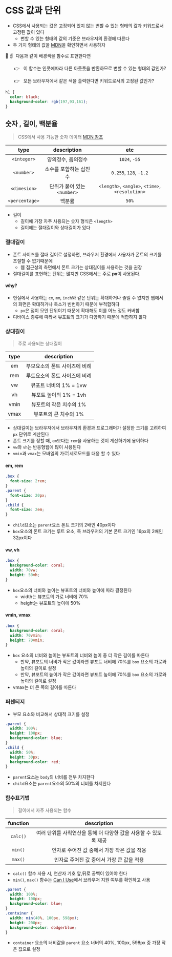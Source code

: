 # CSS 값과 단위

- CSS에서 사용되는 값은 고정되어 있지 않는 변할 수 있는 형태의 값과 키워드로서 고정된 값이 있다
  - 변할 수 있는 형태의 값의 기준은 브라우저의 환경에 따른다 
- 두 가지 형태의 값을 [MDN](https://developer.mozilla.org/ko/docs/Learn/CSS/Building_blocks/Values_and_units#%EC%9D%B4%EB%B2%88_%EA%B0%95%EC%9D%98%EC%97%90%EC%84%9C%EB%8A%94)을 확인하면서 사용하자

🤔&nbsp;☝️&nbsp; 다음과 같이 배경색을 함수로 표현한다면

&nbsp; &nbsp; &nbsp; &nbsp;👉 &nbsp; 이 함수는 인풋에따라 다른 아웃풋을 반환하므로 변할 수 있는 형태의 값인가?

&nbsp; &nbsp; &nbsp; &nbsp;👉 &nbsp; 모든 브라우저에서 같은 색을 출력한다면 키워드로서의 고정된 값인가?

```css
h1 {
  color: black;
  background-color: rgb(197,93,161);
} 
```

## 숫자 , 길이, 백분율

> CSS에서 사용 가능한 숫자 데이터 [MDN 참조](https://developer.mozilla.org/ko/docs/Learn/CSS/Building_blocks/Values_and_units#%EC%88%AB%EC%9E%90_%EA%B8%B8%EC%9D%B4_%EB%B0%8F_%EB%B0%B1%EB%B6%84%EC%9C%A8)

|type|description|etc|
|:-:|:-:|:-:|
|`<integer>`|양의정수, 음의정수|`1024`, `-55`|
|`<number>`|소수를 포함하는 십진수|`0.255`, `128`, `-1.2`|
|`<dimesion>`|단위가 붙어 있는 `<number>`|`<length>`, `<angle>`, `<time>`, `<resolution>`|
|`<percentage>`|백분률|`50%`|

- 길이
  - 길이에 가장 자주 사용되는 숫자 형식은 `<length>`
  - 길이에는 절대길이와 상대길이가 있다

### 절대길이

- 폰트 사이즈를 절대 길이로 설정하면, 브라우저 환경에서 사용자가 폰트의 크기를 조절할 수 없기때문에
  - 웹 접근성의 측면에서 폰트 크기는 상대길이를 사용하는 것을 권장
- 절대길이를 표현하는 단위는 많지만 CSS에서는 주로 **px**이 사용된다.

#### why?
- 현실에서 사용하는 `cm`, `mm`, `inch`와 같은 단위는 확대하거나 줄일 수 없지만 웹에서의 화면은 확대하거나 축소가 빈번하기 때문에 부적합하다
  - `px`은 점이 모인 단위이기 때문에 확대해도 이를 어느 정도 커버함
- 디바이스 종류에 따라서 뷰포트의 크기가 다양하기 때문에 적합하지 않다

### 상대길이

> 주로 사용되는 상대길이

|type|description|
|:-:|:-:|
|em|부모요소의 폰트 사이즈에 비례|
|rem|루트요소의 폰트 사이즈에 비례|
|vw|뷰포트 너비의 1% = 1vw|
|vh|뷰포트 높이의 1% = 1vh|
|vmin|뷰포트의 작은 치수의 1%|
|vmax|뷰포트의 큰 치수의 1%|

- 상대길이는 브라우저에서 브라우저의 환경과 프로그래머가 설정한 크기를 고려하여 `px` 단위로 계산된다
- 폰트 크기를 정할 때, `em`보다는 `rem`을 사용하는 것이 계산하기에 용이하다
- `vw`와 `vh`는 반응형웹에 많이 사용된다
- `vmin`과 `vmax`는 모바일의 가로|세로모드를 대응 할 수 있다

#### em, rem
```css
.box {
  font-size: 2rem;
}
.parent {
  font-size: 20px;
}
.child {
  font-size: 2em;
}
```
- `child`요소는 `parent`요소 폰트 크기의 2배인 40px이다
- `box`요소의 폰트 크기는 루트 요소, 즉 브라우저의 기본 폰트 크기인 16px의 2배인 32px이다

#### vw, vh
```css
.box {
  background-color: coral;
  width: 70vw;
  height: 50vh;
}
```

- `box`요소의 너비와 높이는 뷰포트의 너비와 높이에 따라 결정된다
  - width는 뷰포트의 가로 너비에 70%
  - height는 뷰포트의 높이에 50% 

#### vmin, vmax
```css
.box {
  background-color: coral;
  width: 70vmin;
  height: 70vmin;
}
```
- `box` 요소의 너비와 높이는 뷰포트의 너비와 높이 중 더 작은 길이를 따른다 
  - 만약, 뷰포트의 너비가 작은 값이라면 뷰포트 너비에 70%를 `box` 요소의 가로와 높이의 길이로 설정
  - 만약, 뷰포트의 높이가 작은 값이라면 뷰포트 높이에 70%를 `box` 요소의 가로와 높이의 길이로 설정 
- vmax는 더 큰 쪽의 길이를 따른다

### 퍼센티지

- 부모 요소와 비교해서 상대적 크기를 설정 

```css
.parent {
  width: 100%;
  height: 100px;
  background-color: blue;
}
.child {
  width: 50%;
  height: 30px;
  background-color: red;
}
```
- `parent`요소는 `body`의 너비를 전부 차지한다
- `child`요소는 `parent`요소의 50%의 너비를 차지한다

### 함수표기법

> 길이에서 자주 사용되는 함수

|function|description|
|:-:|:-:|
|`calc()`|여러 단위를 사칙연산을 통해 더 다양한 값을 사용할 수 있도록 제공|
|`min()`|인자로 주어진 값 중에서 가장 작은 값을 적용|
|`max()`|인자로 주어진 값 중에서 가장 큰 값을 적용|

- `calc()` 함수 사용 시, 연산자 기호 앞,뒤로 공백이 있어야 한다
- `min()`, `max()` 함수는 [Can I Use](https://caniuse.com/)에서 브라우저 지원 여부를 확인하고 사용

```css
.parent {
  width: 100%;
  height: 100px;
  background-color: blue;
}
.container {
  width: min(40%, 100px, 598px);
  height: 200px;
  background-color: dodgerblue;
}
```
- `container` 요소의 너비값을 `parent` 요소 너버의 40%, 100px, 598px 중 가장 작은 값으로 설정
